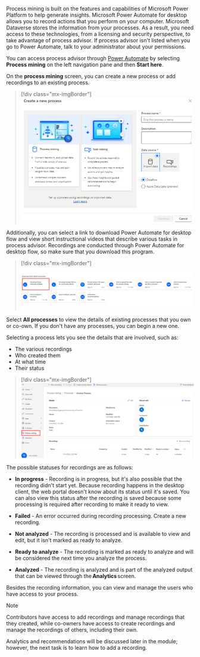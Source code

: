 Process mining is built on the features and capabilities of Microsoft Power Platform to help generate insights. Microsoft Power Automate for desktop allows you to record actions that you perform on your computer. Microsoft Dataverse stores the information from your processes. As a result, you need access to these technologies, from a licensing and security perspective, to take advantage of process advisor. If process advisor isn't listed when you go to Power Automate, talk to your administrator about your permissions.

You can access process advisor through [Power Automate](https://flow.microsoft.com/?azure-portal=true) by selecting **Process mining** on the left navigation pane and then **Start here**.


On the **process mining** screen, you can create a new process or add recordings to an existing process.

> [!div class="mx-imgBorder"]
> [![Screenshot of the create a new process window with data preview selected.](../media/data-preview.png)](../media/data-preview.png#lightbox)

Additionally, you can select a link to download Power Automate for desktop flow and view short instructional videos that describe various tasks in process advisor. Recordings are conducted through Power Automate for desktop flow, so make sure that you download this program.

> [!div class="mx-imgBorder"]
> [![Screenshot of the Learning more about processes window with download power automate desktop selected.](../media/download.png)](../media/download.png#lightbox)

Select **All processes** to view the details of existing processes that you own or co-own. If you don't have any processes, you can begin a new one.

Selecting a process lets you see the details that are involved, such as:

- The various recordings
- Who created them
- At what time
- Their status

> [!div class="mx-imgBorder"]
> [![Screenshot of process details including recordings.](../media/process-details.png)](../media/process-details.png#lightbox)

The possible statuses for recordings are as follows:

- **In progress** - Recording is in progress, but it's also possible that the recording didn't start yet. Because recording happens in the desktop client, the web portal doesn't know about its status until it's saved. You can also view this status after the recording is saved because some processing is required after recording to make it ready to view.

- **Failed** - An error occurred during recording processing. Create a new recording.

- **Not analyzed** - The recording is processed and is available to view and edit, but it isn't marked as ready to analyze.

- **Ready to analyze** - The recording is marked as ready to analyze and will be considered the next time you analyze the process.

- **Analyzed** - The recording is analyzed and is part of the analyzed output that can be viewed through the **Analytics** screen.

Besides the recording information, you can view and manage the users who have access to your process.

> [!NOTE]
> Contributors have access to add recordings and manage recordings that they created, while co-owners have access to create recordings and manage the recordings of others, including their own.

Analytics and recommendations will be discussed later in the module; however, the next task is to learn how to add a recording.
